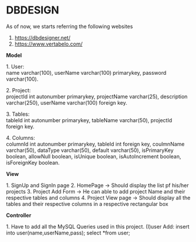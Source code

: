 # DBDESIGN
As of now, we starts referring the following websites
1. https://dbdesigner.net/
2. https://www.vertabelo.com/


<p>
<b>Model</b>
</p>
<p>
1. User:<br>
   name varchar(100),
   userName varchar(100) primarykey,
   password varchar(100).
   
</p>
<p>
2. Project:<br>
   projectId int autonumber primarykey,
   projectName varchar(25),
   description varchar(250),
   userName varchar(100) foreign key.
</p>
<p>
3. Tables: <br>
   tableId int autonumber primarykey,
   tableName varchar(50),
   projectId foreign key.
</p>
<p>
4. Columns: <br>
   columnId int autonumber primarykey,
   tableId int foreign key,
   coulmnName varchar(50),
   dataType varchar(50),
   default varchar(50),
   isPrimaryKey boolean,
   allowNull boolean,
   isUnique boolean,
   isAutoIncrement boolean,
   isForeignKey boolean.
</p>

<p>
<b>View</b>
<p>
1. SignUp and SignIn page
2. HomePage -> Should display the list pf his/her projects
3. Project Add Form -> He can able to add project Name and their respective tables and columns
4. Project View page -> Should display all the tables and their respective columns in a respective rectangular box
</p>

<p>
<b> Controller </b>
</p>
<p>
1. Have to add all the MySQL Queries used in this project.
   (I)user Add:
 insert into user(name,userName,pass);
 select *from  user;
</p>
